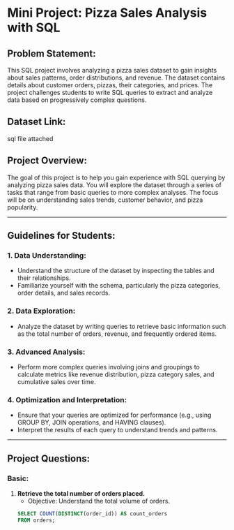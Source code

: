 # Mini Project: Pizza Sales Analysis with SQL

## Problem Statement:
This SQL project involves analyzing a pizza sales dataset to gain insights about sales patterns, order distributions, and revenue. The dataset contains details about customer orders, pizzas, their categories, and prices. The project challenges students to write SQL queries to extract and analyze data based on progressively complex questions.

## Dataset Link:
sql file attached

## Project Overview:
The goal of this project is to help you gain experience with SQL querying by analyzing pizza sales data. You will explore the dataset through a series of tasks that range from basic queries to more complex analyses. The focus will be on understanding sales trends, customer behavior, and pizza popularity.

---

## Guidelines for Students:

### 1. **Data Understanding:**
- Understand the structure of the dataset by inspecting the tables and their relationships.
- Familiarize yourself with the schema, particularly the pizza categories, order details, and sales records.

### 2. **Data Exploration:**
- Analyze the dataset by writing queries to retrieve basic information such as the total number of orders, revenue, and frequently ordered items.

### 3. **Advanced Analysis:**
- Perform more complex queries involving joins and groupings to calculate metrics like revenue distribution, pizza category sales, and cumulative sales over time.

### 4. **Optimization and Interpretation:**
- Ensure that your queries are optimized for performance (e.g., using GROUP BY, JOIN operations, and HAVING clauses).
- Interpret the results of each query to understand trends and patterns.

---

## Project Questions:

### **Basic:**
1. **Retrieve the total number of orders placed.**
   - Objective: Understand the total volume of orders.
   ```sql
   SELECT COUNT(DISTINCT(order_id)) AS count_orders
   FROM orders;
